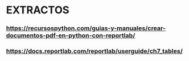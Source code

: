# EXTRACTOS

### https://recursospython.com/guias-y-manuales/crear-documentos-pdf-en-python-con-reportlab/

### https://docs.reportlab.com/reportlab/userguide/ch7_tables/

